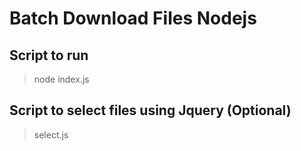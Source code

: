 # Batch Download Files Nodejs

## Script to run
> node index.js

## Script to select files using Jquery (Optional)
> select.js
